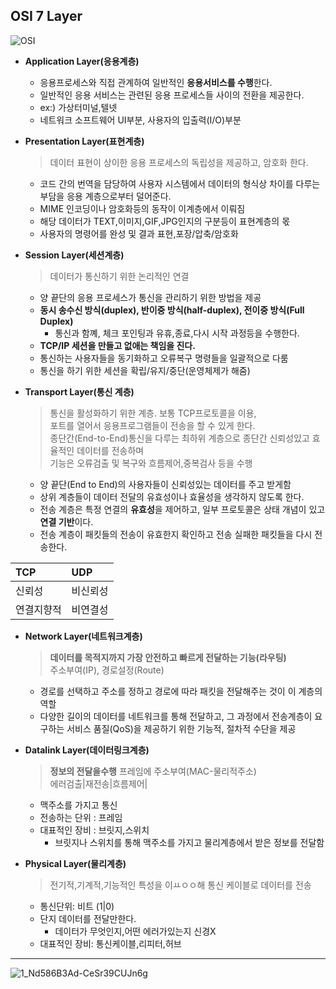 ## OSI 7 Layer 

![OSI](https://user-images.githubusercontent.com/60641307/78534295-26e6bb80-7825-11ea-869e-feee2a8c20cc.png)


- **Application Layer(응용계층)**
    - 응용프로세스와 직접 관계하여 일반적인 **응용서비스를 수행**한다.
    - 일반적인 응용 서비스는 관련된 응용 프로세스들 사이의 전환을 제공한다.
    - ex:) 가상터미널,텔넷
    - 네트워크 소프트웨어 UI부분, 사용자의 입출력(I/O)부분
- **Presentation Layer(표현계층)**
    >데이터 표현이 상이한 응용 프로세스의 독립성을 제공하고, 암호화 한다.
    - 코드 간의 번역을 담당하여 사용자 시스템에서 데이터의 형식상 차이를 다루는 부담을 응용 계층으로부터 덜어준다.
    - MIME 인코딩이나 암호화등의 동작이 이계층에서 이뤄짐
    - 해당 데이터가 TEXT,이미지,GIF,JPG인지의 구분등이 표현계층의 몫
    - 사용자의 명령어를 완성 및 결과 표현,포장/압축/암호화
- **Session Layer(세션계층)**
    >데이터가 통신하기 위한 논리적인 연결
    - 양 끝단의 응용 프로세스가 통신을 관리하기 위한 방법을 제공
    - **동시 송수신 방식(duplex), 반이중 방식(half-duplex), 전이중 방식(Full Duplex)**
        - 통신과 함꼐, 체크 포인팅과 유휴,종료,다시 시작 과정등을 수행한다.
    - **TCP/IP 세션을 만들고 없애는 책임을 진다.**
    - 통신하는 사용자들을 동기화하고 오류복구 명령들을 일괄적으로 다룸
    - 통신을 하기 위한 세션을 확립/유지/중단(운영체제가 해줌)

- **Transport Layer(통신 계층)**
    >통신을 활성화하기 위한 계층. 보통 TCP프로토콜을 이용, <br> 포트를 열어서 응용프로그램들이 전송을 할 수 있게 한다.<br>종단간(End-to-End)통신을 다루는 최하위 계층으로 종단간 신뢰성있고 효율적인 데이터를 전송하며<Br> 기능은 오류검출 및 복구와 흐름제어,중복검사 등을 수행
    - 양 끝단(End to End)의 사용자들이 신뢰성있는 데이터를 주고 받게함
    - 상위 계층들이 데이터 전달의 유효성이나 효율성을 생각하지 않도록 한다.
    - 전송 계층은 특정 연결의 **유효성**을 제어하고, 일부 프로토콜은 상태 개념이 있고 **연결 기반**이다.
    - 전송 계층이 패킷들의 전송이 유효한지 확인하고 전송 실패한 패킷들을 다시 전송한다.

|TCP|UDP|
|:---|:---|
|신뢰성|비신뢰성|
|연결지향적|비연결성|

- **Network Layer(네트워크계층)**
    >**데이터를 목적지까지 가장 안전하고 빠르게 전달하는 기능(라우팅)**<br> 주소부여(IP), 경로설정(Route)

    - 경로를 선택하고 주소를 정하고 경로에 따라 패킷을 전달해주는 것이 이 계층의 역할
    - 다양한 길이의 데이터를 네트워크를 통해 전달하고, 그 과정에서 전송계층이 요구하는 서비스 품질(QoS)을 제공하기 위한 기능적, 절차적 수단을 제공
- **Datalink Layer(데이터링크계층)**
    >**정보의 전달을수행** 프레임에 주소부여(MAC-물리적주소)<br>에러검출|재전송|흐름제어|

    - 맥주소를 가지고 통신
    - 전송하는 단위 : 프레임
    - 대표적인 장비 : 브릿지,스위치
        - 브릿지나 스위치를 통해 맥주소를 가지고 물리계층에서 받은 정보를 전달함
- **Physical Layer(물리계층)**
    > 전기적,기계적,기능적인 특성을 이ㅛㅇㅇ해 통신 케이블로 데이터를 전송

    - 통신단위: 비트 (1|0)
    - 단지 데이터를 전달만한다.
        - 데이터가 무엇인지,어떤 에러가있는지 신경X
    - 대표적인 장비: 통신케이블,리피터,허브

---
![1_Nd586B3Ad-CeSr39CUJn6g](https://user-images.githubusercontent.com/60641307/78534402-58f81d80-7825-11ea-843a-06c81d43b50c.png)


